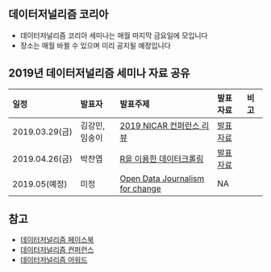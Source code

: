데이터저널리즘 코리아
---
- 데이터저널리즘 코리아 세미나는 매월 마지막 금요일에 모입니다
- 장소는 매월 바뀔 수 있으며 미리 공지될 예정입니다

2019년 데이터저널리즘 세미나 자료 공유
---

| 일정 | 발표자  | 발표주제 | 발표자료 | 비고 |
|:--|:--|:--|:--|:--|
| 2019.03.29(금) | 김강민, 임송이 | [2019 NICAR 컨퍼런스 리뷰](https://www.facebook.com/events/1038802256321056/) | [발표자료](https://drive.google.com/open?id=1je4WA0NpzTfusDDQpBCzL6zRpyLGGiO9) |  |
| 2019.04.26(금) | 박찬엽 | [R을 이용한 데이터크롤링](https://www.facebook.com/events/429224661144963/) | [발표자료](https://github.com/mrchypark/djk-collect-data-with-r?fbclid=IwAR0kygfc7OviytACXDCm_x7dLT87lpY8OvbPhz8d4pV1G_BgTdJ_3Aqkqxc) |  |
| 2019.05(예정) | 미정 | [Open Data Journalism for change](https://www.facebook.com/events/545566562608569/) | NA |  |

참고
---

- [데이터저널리즘 페이스북](https://www.facebook.com/groups/DataJournalismKR/)
- [데이터저널리즘 컨퍼런스](http://djcon.kr/home/conference/)
- [데이터저널리즘 어워드](http://datajournalismawards.kr/)